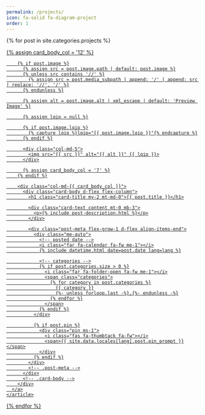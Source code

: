 ```yaml
---
permalink: /projects/
icon: fa-solid fa-diagram-project
order: 1
---
```



<div id="post-list" class="flex-grow-1 px-xl-1">

  {% for post in site.categories.projects %}
    <article class="card-wrapper card">
      <a href="{{ post.url | relative_url }}" class="post-preview row g-0 flex-md-row-reverse">
        {% assign card_body_col = '12' %}

        {% if post.image %}
          {% assign src = post.image.path | default: post.image %}
          {% unless src contains '//' %}
            {% assign src = post.media_subpath | append: '/' | append: src | replace: '//', '/' %}
          {% endunless %}

          {% assign alt = post.image.alt | xml_escape | default: 'Preview Image' %}

          {% assign lqip = null %}

          {% if post.image.lqip %}
            {% capture lqip %}lqip="{{ post.image.lqip }}"{% endcapture %}
          {% endif %}

          <div class="col-md-5">
            <img src="{{ src }}" alt="{{ alt }}" {{ lqip }}>
          </div>

          {% assign card_body_col = '7' %}
        {% endif %}

        <div class="col-md-{{ card_body_col }}">
          <div class="card-body d-flex flex-column">
            <h1 class="card-title my-2 mt-md-0">{{ post.title }}</h1>

            <div class="card-text content mt-0 mb-3">
              <p>{% include post-description.html %}</p>
            </div>

            <div class="post-meta flex-grow-1 d-flex align-items-end">
              <div class="me-auto">
                <!-- posted date -->
                <i class="far fa-calendar fa-fw me-1"></i>
                {% include datetime.html date=post.date lang=lang %}

                <!-- categories -->
                {% if post.categories.size > 0 %}
                  <i class="far fa-folder-open fa-fw me-1"></i>
                  <span class="categories">
                    {% for category in post.categories %}
                      {{ category }}
                      {%- unless forloop.last -%},{%- endunless -%}
                    {% endfor %}
                  </span>
                {% endif %}
              </div>

              {% if post.pin %}
                <div class="pin ms-1">
                  <i class="fas fa-thumbtack fa-fw"></i>
                  <span>{{ site.data.locales[lang].post.pin_prompt }}</span>
                </div>
              {% endif %}
            </div>
            <!-- .post-meta -->
          </div>
          <!-- .card-body -->
        </div>
      </a>
    </article>
  {% endfor %}
</div>
